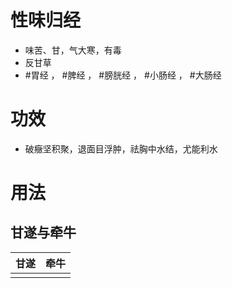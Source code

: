 # 性味归经
- 味苦、甘，气大寒，有毒
- 反甘草
- #胃经 ， #脾经 ， #膀胱经 ， #小肠经 ， #大肠经 
# 功效
- 破癥坚积聚，退面目浮肿，祛胸中水结，尤能利水
# 用法
## 甘遂与牵牛
| 甘遂 | 牵牛 |
| ---- | ---- |
|      |      |